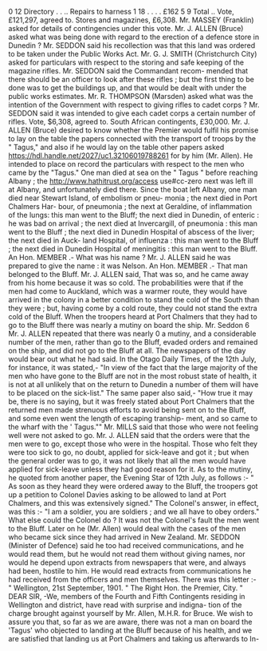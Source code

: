 0 12 Directory . . .. Repairs to harness 1 18 . . . . £162 5 9 Total .. Vote, £121,297, agreed to. Stores and magazines, £6,308. Mr. MASSEY (Franklin) asked for details of contingencies under this vote. Mr. J. ALLEN (Bruce) asked what was being done with regard to the erection of a defence store in Dunedin ? Mr. SEDDON said his recollection was that this land was ordered to be taken under the Public Works Act. Mr. G. J. SMITH (Christchurch City) asked for particulars with respect to the storing and safe keeping of the magazine rifles. Mr. SEDDON said the Commandant recom- mended that there should be an officer to look after these rifles ; but the first thing to be done was to get the buildings up, and that would be dealt with under the public works estimates. Mr. R. THOMPSON (Marsden) asked what was the intention of the Government with respect to giving rifles to cadet corps ? Mr. SEDDON said it was intended to give each cadet corps a certain number of rifles. Vote, $6,308, agreed to. South African contingents, £30,000. Mr. J. ALLEN (Bruce) desired to know whether the Premier would fulfil his promise to lay on the table the papers connected with the transport of troops by the " Tagus," and also if he would lay on the table other papers asked https://hdl.handle.net/2027/uc1.32106019788261 for by him (Mr. Allen). He intended to place on record the particulars with respect to the men who came by the "Tagus." One man died at sea on the " Tagus " before reaching Albany ; the http://www.hathitrust.org/access use#cc-zero next was left ill at Albany, and unfortunately died there. Since the boat left Albany, one man died near Stewart Island, of embolism or pneu- monia ; the next died in Port Chalmers Har- bour, of pneumonia ; the next at Geraldine, of inflammation of the lungs: this man went to the Bluff; the next died in Dunedin, of enteric : he was bad on arrival ; the next died at Invercargill, of pneumonia : this man went to the Bluff ; the next died in Dunedin Hospital of abscess of the liver; the next died in Auck- land Hospital, of influenza : this man went to the Bluff ; the next died in Dunedin Hospital of meningitis : this man went to the Bluff. An Hon. MEMBER .- What was his name ? Mr. J. ALLEN said he was prepared to give the name : it was Nelson. An Hon. MEMBER .- That man belonged to the Bluff. Mr. J. ALLEN said, That was so, and he came away from his home because it was so cold. The probabilities were that if the men had come to Auckland, which was a warmer route, they would have arrived in the colony in a better condition to stand the cold of the South than they were ; but, having come by a cold route, they could not stand the extra cold of the Bluff. When the troopers heard at Port Chalmers that they had to go to the Bluff there was nearly a mutiny on board the ship. Mr. Seddon 6 Mr. J. ALLEN repeated that there was nearly 0 a mutiny, and a considerable number of the men, rather than go to the Bluff, evaded orders and remained on the ship, and did not go to the Bluff at all. The newspapers of the day would bear out what he had said. In the Otago Daily Times, of the 12th July, for instance, it was stated,- "In view of the fact that the large majority of the men who have gone to the Bluff are not in the most robust state of health, it is not at all unlikely that on the return to Dunedin a number of them will have to be placed on the sick-list." The same paper also said,- "How true it may be, there is no saying, but it was freely stated about Port Chalmers that the returned men made strenuous efforts to avoid being sent on to the Bluff, and some even went the length of escaping tranship- ment, and so came to the wharf with the ' Tagus."" Mr. MILLS said that those who were not feeling well were not asked to go. Mr. J. ALLEN said that the orders were that the men were to go, except those who were in the hospital. Those who felt they were too sick to go, no doubt, applied for sick-leave and got it ; but when the general order was to go, it was not likely that all the men would have applied for sick-leave unless they had good reason for it. As to the mutiny, he quoted from another paper, the Evening Star of 12th July, as follows :- " As soon as they heard they were ordered away to the Bluff, the troopers got up a petition to Colonel Davies asking to be allowed to land at Port Chalmers, and this was extensively signed." The Colonel's answer, in effect, was this :- "I am a soldier, you are soldiers ; and we all have to obey orders." What else could the Colonel do ? It was not the Colonel's fault the men went to the Bluff. Later on he (Mr. Allen) would deal with the cases of the men who became sick since they had arrived in New Zealand. Mr. SEDDON (Minister of Defence) said he too had received communications, and he would read them, but he would not read them without giving names, nor would he depend upon extracts from newspapers that were, and always had been, hostile to him. He would read extracts from communications he had received from the officers and men themselves. There was this letter :- " Wellington, 21st September, 1901. " The Right Hon. the Premier, City. " DEAR SIR, -We, members of the Fourth and Fifth Contingents residing in Wellington and district, have read with surprise and indigna- tion of the charge brought against yourself by Mr. Allen, M.H.R. for Bruce. We wish to assure you that, so far as we are aware, there was not a man on board the 'Tagus' who objected to landing at the Bluff because of his health, and we are satisfied that landing us at Port Chalmers and taking us afterwards to In- 